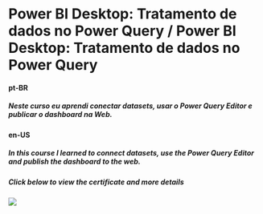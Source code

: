 # Power BI Desktop: Tratamento de dados no Power Query / Power BI Desktop: Tratamento de dados no Power Query

#### pt-BR
##### Neste curso eu aprendi conectar datasets, usar o Power Query Editor e publicar o dashboard na Web.


#### en-US
##### In this course I learned to connect datasets, use the Power Query Editor and publish the dashboard to the web.


##### Click below to view the certificate and more details
[![](https://cdn4.iconfinder.com/data/icons/business-1221/24/Certificate-64.png)](https://cursos.alura.com.br/certificate/wesley-comput/power-bi-desktop-tratamento-dados-power-query)